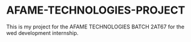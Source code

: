 # AFAME-TECHNOLOGIES-PROJECT
This is my project for the AFAME TECHNOLOGIES BATCH 2AT67 for the wed development internship.
